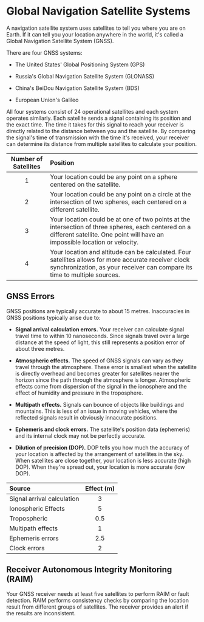 # Global Navigation Satellite Systems

A navigation satellite system uses satellites to tell you where you are on Earth. If it can tell you your location anywhere in the world, it's called a Global Navigation Satellite System (GNSS).

There are four GNSS systems:

- The United States' Global Positioning System (GPS)

- Russia's Global Navigation Satellite System (GLONASS)

- China's BeiDou Navigation Satellite System (BDS)

- European Union's Galileo

All four systems consist of 24 operational satellites and each system operates similarly. Each satellite sends a signal containing its position and the exact time. The time it takes for this signal to reach your receiver is directly related to the distance between you and the satellite. By comparing the signal's time of transmission with the time it's received, your receiver can determine its distance from multiple satellites to calculate your position.

| Number of Satellites | Position                                                                                                                                                                          |
| :------------------: | :-------------------------------------------------------------------------------------------------------------------------------------------------------------------------------- |
|          1           | Your location could be any point on a sphere centered on the satellite.                                                                                                           |
|          2           | Your location could be any point on a circle at the intersection of two spheres, each centered on a different satellite.                                                          |
|          3           | Your location could be at one of two points at the intersection of three spheres, each centered on a different satellite. One point will have an impossible location or velocity. |
|          4           | Your location and altitude can be calculated. Four satellites allows for more accurate receiver clock synchronization, as your receiver can compare its time to multiple sources. |

## GNSS Errors

GNSS positions are typically accurate to about 15 metres. Inaccuracies in GNSS positions typically arise due to:

- **Signal arrival calculation errors.** Your receiver can calculate signal travel time to within 10 nanoseconds. Since signals travel over a large distance at the speed of light, this still represents a position error of about three metres.

- **Atmospheric effects.** The speed of GNSS signals can vary as they travel through the atmosphere. These error is smallest when the satellite is directly overhead and becomes greater for satellites nearer the horizon since the path through the atmosphere is longer. Atmospheric effects come from dispersion of the signal in the ionosphere and the effect of humidity and pressure in the troposphere.

- **Multipath effects.** Signals can bounce of objects like buildings and mountains. This is less of an issue in moving vehicles, where the reflected signals result in obviously innacurate positions.

- **Ephemeris and clock errors.** The satellite's position data (ephemeris) and its internal clock may not be perfectly accurate.

- **Dilution of precision (DOP).** DOP tells you how much the accuracy of your location is affected by the arrangement of satellites in the sky. When satellites are close together, your location is less accurate (high DOP). When they're spread out, your location is more accurate (low DOP).

| Source                     | Effect (m) |
| :------------------------- | :--------: |
| Signal arrival calculation |     3      |
| Ionospheric Effects        |     5      |
| Tropospheric               |    0.5     |
| Multipath effects          |     1      |
| Ephemeris errors           |    2.5     |
| Clock errors               |     2      |

## Receiver Autonomous Integrity Monitoring (RAIM)

Your GNSS receiver needs at least five satellites to perform RAIM or fault detection. RAIM performs consistency checks by comparing the location result from different groups of satellites. The receiver provides an alert if the results are inconsistent.

